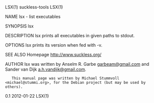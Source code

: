LSX(1)                                                            suckless-tools                                                            LSX(1)

NAME
       lsx - list executables

SYNOPSIS
       lsx

DESCRIPTION
       lsx prints all executables in given paths to stdout.

OPTIONS
       lsx prints its version when fed with -v.

SEE ALSO
       Homepage <http://www.suckless.org/>

AUTHOR
       lsx was written by Anselm R. Garbe <garbeam@gmail.com> and Sander van Dijk <a.h.vandijk@gmail.com>.

       This manual page was written by Michael Stummvoll <michael@stummi.org>, for the Debian project (but may be used by others).

0.1                                                                 2012-01-22                                                              LSX(1)
